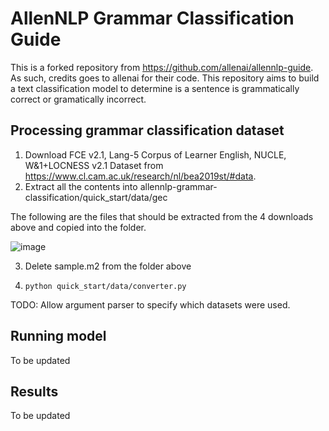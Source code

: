 # AllenNLP Grammar Classification Guide

This is a forked repository from https://github.com/allenai/allennlp-guide. As such, credits goes to allenai for their code. 
This repository aims to build a text classification model to determine is a sentence is grammatically correct or gramatically incorrect.


## Processing grammar classification dataset

1. Download FCE v2.1, Lang-5 Corpus of Learner English, NUCLE, W&1+LOCNESS v2.1 Dataset from https://www.cl.cam.ac.uk/research/nl/bea2019st/#data.
2. Extract all the contents into allennlp-grammar-classification/quick_start/data/gec


The following are the files that should be extracted from the 4 downloads above and copied into the folder. 

![image](https://user-images.githubusercontent.com/68331483/141755687-a4b163f6-eab9-436a-a817-bef260322d07.png)

3. Delete sample.m2 from the folder above
4. 
   ```
   python quick_start/data/converter.py
   ```

TODO: Allow argument parser to specify which datasets were used.




## Running model

To be updated

## Results 

To be updated
